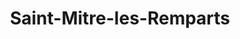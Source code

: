 ---
title: Saint-Mitre-les-Remparts
url: /saint-mitre-les-remparts/
latitude: 43.439
longitude: 5.036
---